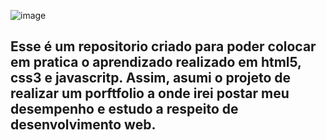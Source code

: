 ![image](https://github.com/matheuszuge/portfolio/assets/52630140/3866b96c-d99a-4f5d-a1b8-cdf925953780)
<h2>Esse é um repositorio criado para poder colocar em pratica o aprendizado realizado em html5, css3 e javascritp. 
Assim, asumi o projeto de realizar um porftfolio a onde irei postar meu desempenho e estudo a respeito de desenvolvimento web. 
</h2>

